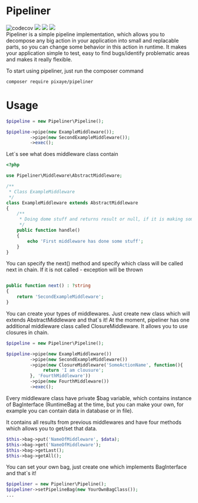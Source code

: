 # Pipeliner
![codecov](https://img.shields.io/badge/coverage-100%25-brightgreen)
![](https://img.shields.io/packagist/l/pixaye/pipeliner)
![](https://img.shields.io/packagist/v/pixaye/pipeliner)
![](https://img.shields.io/badge/php->%3D7.1-blue)  
Pipeliner is a simple pipeline implementation, which allows you to decompose any big action in your application into small and replacable parts, so you can change some behavior in this action in runtime. It makes your application simple to test, easy to find bugs/identify problematic areas and makes it really flexible.

To start using pipeliner, just run the composer command
```bash
composer require pixaye/pipeliner
```

# Usage
```php
$pipeline = new Pipeliner\Pipeline();

$pipeline->pipe(new ExampleMiddleware());
         ->pipe(new SecondExampleMiddleware());
         ->exec();
```

Let`s see what does middleware class contain

```php
<?php

use Pipeliner\Middleware\AbstractMiddleware;

/**
 * Class ExampleMiddleware
 */
class ExampleMiddleware extends AbstractMiddleware
{
    /**
     * Doing dome stuff and returns result or null, if it is making some action and don't returns something;
     */
    public function handle()
    {
        echo 'First middleware has done some stuff';
    }
}

```

You can specify the next() method and specify which class will be called next in chain. If it is not called - exception will be thrown

```php

public function next() : ?string
{
    return 'SecondExampleMiddleware';
}

```

You can create your types of middlewares. Just create new class which will extends AbstractMiddleware and that`s it! At the moment, pipeliner has one additional middleware class called ClosureMiddleware. It allows you to use closures in chain.

```php
$pipeline = new Pipeliner\Pipeline();

$pipeline->pipe(new ExampleMiddleware())
         ->pipe(new SecondExampleMiddleware())
         ->pipe(new ClosureMiddleware('SomeActionName', function(){
              return 'I am clousure';
         }, 'FourthMiddleware'))
         ->pipe(new FourthMiddleware())
         ->exec();

```

Every middleware class have private $bag variable, which contains instance of BagInterface (RuntimeBag at the time, but you can make your own, for example you can contain data in database or in file). 

It contains all results from previous middlewares and have four methods which allows you to get/set that data.

```php
$this->bag->put('NameOfMiddleware', $data);
$this->bag->get('NameOfMiddleware');
$this->bag->getLast();
$this->bag->getAll();
```

You can set your own bag, just create one which implements BagInterface and that`s it!

```php
$pipeliner = new Pipeliner\Pipeline();
$pipeliner->setPipelineBag(new YourOwnBagClass());
...
```
